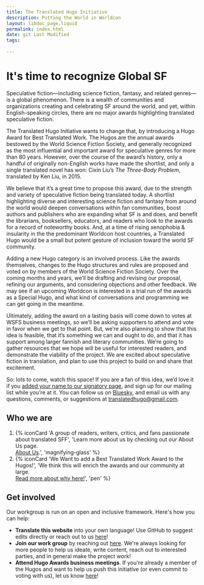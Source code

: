 ```yaml
---
title: The Translated Hugo Initiative
description: Putting the World in Worldcon
layout: libdoc_page.liquid
permalink: index.html
date: git Last Modified
tags:
    
---
```


# It's time to recognize Global SF #

Speculative fiction—including science fiction, fantasy, and related genres—is a global phenomenon. There is a wealth of communities and organizations creating and celebrating SF around the world, and yet, within English-speaking circles, there are no major awards highlighting translated speculative fiction.

The Translated Hugo Initiative wants to change that, by introducing a Hugo Award for Best Translated Work. The Hugos are the annual awards bestowed by the World Science Fiction Society, and generally recognized as the most influential and important award for speculative genres for more than 80 years. However, over the course of the award’s history, only a handful of originally non-English works have made the shortlist, and only a single translated novel has won: Cixin Liu’s *The Three-Body Problem*, translated by Ken Liu, in 2015.

We believe that it’s a great time to propose this award, due to the strength and variety of speculative fiction being translated today. A shortlist highlighting diverse and interesting science fiction and fantasy from around the world would deepen conversations within fan communities, boost authors and publishers who are expanding what SF is and does, and benefit the librarians, booksellers, educators, and readers who look to the awards for a record of noteworthy books. And, at a time of rising xenophobia & insularity in the the predominant Worldcon host countries, a Translated Hugo would be a small but potent gesture of inclusion toward the world SF community.

Adding a new Hugo category is an involved process. Like the awards themselves, changes to the Hugo structures and rules are proposed and voted on by members of the World Science Fiction Society. Over the coming months and years, we’ll be drafting and revising our proposal, refining our arguments, and considering objections and other feedback. We may see if an upcoming Worldcon is interested in a trial run of the awards as a Special Hugo, and what kind of conversations and programming we can get going in the meantime.

Ultimately, adding the award on a lasting basis will come down to votes at WSFS business meetings, so we’ll be asking supporters to attend and vote in favor when we get to that point. But, we’re also planning to show that this idea is feasible, that it’s something we can and ought to do, and that it has support among larger fannish and literary communities. We’re going to gather resources that we hope will be useful for interested readers, and demonstrate the viability of the project. We are excited about speculative fiction in translation, and plan to use this project to build on and share that excitement.

So: lots to come, watch this space! If you are a fan of this idea, we’d love it if you [added your name to our signatory page](https://docs.google.com/forms/d/e/1FAIpQLSfzKqYPE3rrvZm0Y8KPEKCNFsXs8j1Sn9qHu48yM-0LWZe5yw/viewform?usp=header), and sign up for our mailing list while you’re at it. You can follow us on [Bluesky](https://bsky.app/profile/translatedhugo.bsky.social), and email us with any questions, comments, or suggestions at [translatedhugo@gmail.com](mailto:translatedhugo@gmail.com).

## Who we are

1. {% iconCard 'A group of readers, writers, critics, and fans passionate about translated SFF', 'Learn more about us by checking out our About Us page. <br>[About Us](/about-us).', 'magnifying-glass' %}
2. {% iconCard 'We Want to add a Best Translated Work Award to the Hugos!', 'We think this will enrich the awards and our community at large. <br>[Read more about why here!](/why-award)', 'pen' %}

## Get involved

Our workgroup is run on an open and inclusive framework. Here's how you can help:

* **Translate this website** into your own language! Use GitHub to suggest edits directly or reach out to us [here](translatedhugo@gmail.com)!
* **Join our work group** by reaching out [here](translatedhugo@gmail.com). We're always looking for more people to help us ideate, write content, reach out to interested parties, and in general make the project work!
* **Attend Hugo Awards business meetings**. If you're already a member of the Hugos and want to help us push this initiative (or even commit to voting with us), let us know [here](translatedhugo@gmail.com)!
